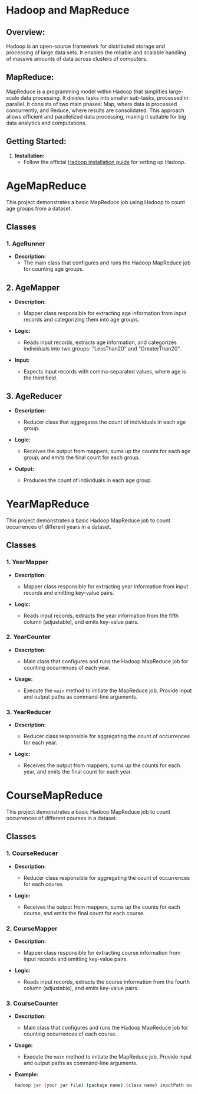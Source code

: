 # Hadoop and MapReduce

## Overview:
Hadoop is an open-source framework for distributed storage and processing of large data sets. It enables the reliable and scalable handling of massive amounts of data across clusters of computers.

## MapReduce:
MapReduce is a programming model within Hadoop that simplifies large-scale data processing. It divides tasks into smaller sub-tasks, processed in parallel. It consists of two main phases: Map, where data is processed concurrently, and Reduce, where results are consolidated. This approach allows efficient and parallelized data processing, making it suitable for big data analytics and computations.

## Getting Started:
1. **Installation:**
   - Follow the official [Hadoop installation guide](https://drive.google.com/file/d/1JEplhIJuTFDcUomMppC1xN59NMMnB9uP/view) for setting up Hadoop.

# AgeMapReduce

This project demonstrates a basic MapReduce job using Hadoop to count age groups from a dataset.

## Classes

### 1. AgeRunner

- **Description:**
  - The main class that configures and runs the Hadoop MapReduce job for counting age groups.

## 2. AgeMapper

- **Description:**
  - Mapper class responsible for extracting age information from input records and categorizing them into age groups.

- **Logic:**
  - Reads input records, extracts age information, and categorizes individuals into two groups: "LessThan20" and "GreaterThan20".

- **Input:**
  - Expects input records with comma-separated values, where age is the third field.

## 3. AgeReducer

- **Description:**
  - Reducer class that aggregates the count of individuals in each age group.

- **Logic:**
  - Receives the output from mappers, sums up the counts for each age group, and emits the final count for each group.

- **Output:**
  - Produces the count of individuals in each age group.

# YearMapReduce

This project demonstrates a basic Hadoop MapReduce job to count occurrences of different years in a dataset.

## Classes

### 1. YearMapper

- **Description:**
  - Mapper class responsible for extracting year information from input records and emitting key-value pairs.

- **Logic:**
  - Reads input records, extracts the year information from the fifth column (adjustable), and emits key-value pairs.

### 2. YearCounter

- **Description:**
  - Main class that configures and runs the Hadoop MapReduce job for counting occurrences of each year.

- **Usage:**
  - Execute the `main` method to initiate the MapReduce job. Provide input and output paths as command-line arguments.

### 3. YearReducer

- **Description:**
  - Reducer class responsible for aggregating the count of occurrences for each year.

- **Logic:**
  - Receives the output from mappers, sums up the counts for each year, and emits the final count for each year.

# CourseMapReduce

This project demonstrates a basic Hadoop MapReduce job to count occurrences of different courses in a dataset.

## Classes

### 1. CourseReducer

- **Description:**
  - Reducer class responsible for aggregating the count of occurrences for each course.

- **Logic:**
  - Receives the output from mappers, sums up the counts for each course, and emits the final count for each course.

### 2. CourseMapper

- **Description:**
  - Mapper class responsible for extracting course information from input records and emitting key-value pairs.

- **Logic:**
  - Reads input records, extracts the course information from the fourth column (adjustable), and emits key-value pairs.

### 3. CourseCounter

- **Description:**
  - Main class that configures and runs the Hadoop MapReduce job for counting occurrences of each course.

- **Usage:**
  - Execute the `main` method to initiate the MapReduce job. Provide input and output paths as command-line arguments.



- **Example:**
  ```bash
  hadoop jar (your jar file) (package name).(class name) inputPath outputPath
```


